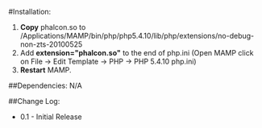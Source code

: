 #Installation:

1. **Copy** phalcon.so to /Applications/MAMP/bin/php/php5.4.10/lib/php/extensions/no-debug-non-zts-20100525
2. Add **extension="phalcon.so"** to the end of php.ini (Open MAMP click on File → Edit Template → PHP → PHP 5.4.10 php.ini)
3. **Restart** MAMP.

##Dependencies:
N/A

##Change Log:
* 0.1 - Initial Release